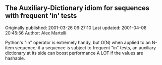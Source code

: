 ## The Auxiliary-Dictionary idiom for sequences with frequent 'in' tests 
Originally published: 2001-03-26 06:27:10 
Last updated: 2001-04-08 20:45:56 
Author: Alex Martelli 
 
Python's "in" operator is extremely handy, but O(N) when applied to an N-item sequence; if a sequence is subject to frequent "in" tests, an auxiliary dictionary at its side can boost performance A LOT if the values are hashable.